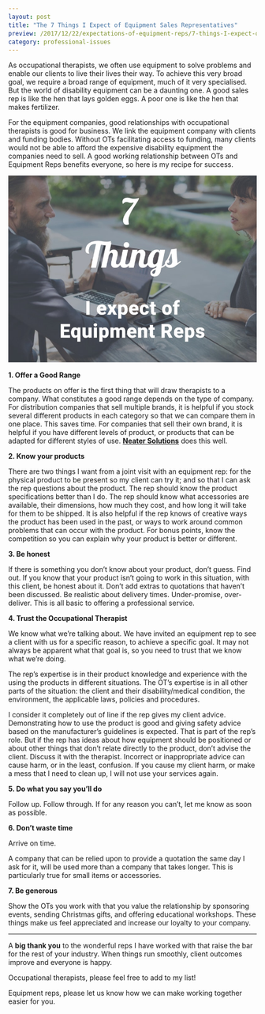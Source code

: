 ```yaml
---
layout: post
title: "The 7 Things I Expect of Equipment Sales Representatives"
preview: /2017/12/22/expectations-of-equipment-reps/7-things-I-expect-of-equipment-reps.jpg
category: professional-issues
---
```


As occupational therapists, we often use equipment to solve problems and enable 
our clients to live their lives their way. To achieve this very broad goal, we 
require a broad range of equipment, much of it very specialised. But the world 
of disability equipment can be a daunting one. A good sales rep is like the hen 
that lays golden eggs. A poor one is like the hen that makes fertilizer. 

For the equipment companies, good relationships with occupational therapists is 
good for business. We link the equipment company with clients and funding bodies. 
Without OTs facilitating access to funding, many clients would not be able to 
afford the expensive disability equipment the companies need to sell.
A good working relationship between OTs and Equipment Reps benefits everyone, so 
here is my recipe for success.

![Amy's 7 Things](/2017/12/22/expectations-of-equipment-reps/7-things-I-expect-of-equipment-reps.jpg)

**1.	Offer a Good Range**

The products on offer is the first thing that will draw therapists to a company. 
What constitutes a good range depends on the type of company. For distribution 
companies that sell multiple brands, it is helpful if you stock several different 
products in each category so that we can compare them in one place. This saves time. 
For companies that sell their own brand, it is helpful if you have different levels 
of product, or products that can be adapted for different styles of use. 
**[Neater Solutions](http://www.neater.co.uk/)** does this well.

**2.	Know your products**

There are two things I want from a joint visit with an equipment rep: for the 
physical product to be present so my client can try it; and so that I can ask the 
rep questions about the product. The rep should know the product specifications 
better than I do. The rep should know what accessories are available, their 
dimensions, how much they cost, and how long it will take for them to be shipped. 
It is also helpful if the rep knows of creative ways the product has been used in 
the past, or ways to work around common problems that can occur with the product. 
For bonus points, know the competition so you can explain why your product is 
better or different. 

**3.	Be honest**

If there is something you don’t know about your product, don’t guess. Find out. 
If you know that your product isn’t going to work in this situation, with this client, be honest about it. 
Don’t add extras to quotations that haven’t been discussed. Be realistic about delivery times. 
Under-promise, over-deliver. This is all basic to offering a professional service.

**4.	Trust the Occupational Therapist**

We know what we’re talking about. We have invited an equipment rep to see a client 
with us for a specific reason, to achieve a specific goal. It may not always be 
apparent what that goal is, so you need to trust that we know what we’re doing.

The rep’s expertise is in their product knowledge and experience with the using 
the products in different situations. The OT’s expertise is in all other parts 
of the situation: the client and their disability/medical condition, the environment, 
the applicable laws, policies and procedures. 

I consider it completely out of line 
if the rep gives my client advice. Demonstrating how to use the product is good 
and giving safety advice based on the manufacturer’s guidelines is expected. That is 
part of the rep’s role. But if the rep has ideas about how equipment should be 
positioned or about other things that don’t relate directly to the product, don’t 
advise the client. Discuss it with the therapist. Incorrect or inappropriate 
advice can cause harm, or in the least, confusion. If you cause my client harm, 
or make a mess that I need to clean up, I will not use your services again.

**5.	Do what you say you’ll do**

Follow up. Follow through. If for any reason you can’t, let me know as soon as possible. 

**6.	Don’t waste time**

Arrive on time.

A company that can be relied upon to provide a quotation the same day I ask for it, 
will be used more than a company that takes longer. This is particularly true for 
small items or accessories.

**7.	Be generous**

Show the OTs you work with that you value the relationship by sponsoring events, 
sending Christmas gifts, and offering educational workshops. These things make us 
feel appreciated and increase our loyalty to your company.

***

A **big thank you** to the wonderful reps I have worked with that raise the bar for
the rest of your industry. When things run smoothly, client outcomes improve and 
everyone is happy.

Occupational therapists, please feel free to add to my list! 

Equipment reps, please let us know how we can make working together easier for you.
